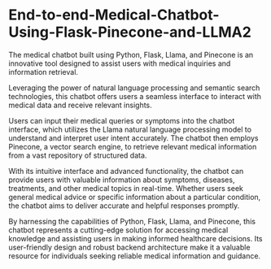 # End-to-end-Medical-Chatbot-Using-Flask-Pinecone-and-LLMA2
The medical chatbot built using Python, Flask, Llama, and Pinecone is an innovative tool designed to assist users with medical inquiries and information retrieval. 

Leveraging the power of natural language processing and semantic search technologies, this chatbot offers users a seamless interface to interact with medical data and receive relevant insights.

Users can input their medical queries or symptoms into the chatbot interface, which utilizes the Llama natural language processing model to understand and interpret user intent accurately. The chatbot then employs Pinecone, a vector search engine, to retrieve relevant medical information from a vast repository of structured data.

With its intuitive interface and advanced functionality, the chatbot can provide users with valuable information about symptoms, diseases, treatments, and other medical topics in real-time. Whether users seek general medical advice or specific information about a particular condition, the chatbot aims to deliver accurate and helpful responses promptly.

By harnessing the capabilities of Python, Flask, Llama, and Pinecone, this chatbot represents a cutting-edge solution for accessing medical knowledge and assisting users in making informed healthcare decisions. Its user-friendly design and robust backend architecture make it a valuable resource for individuals seeking reliable medical information and guidance.
